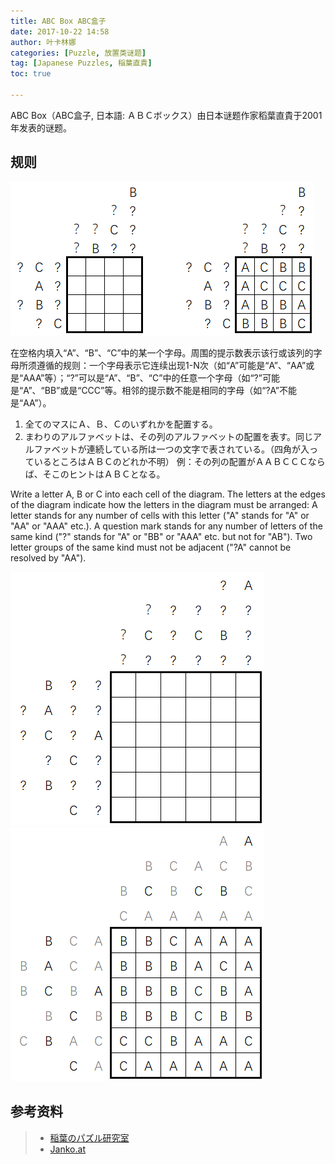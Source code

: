 ```yaml
---
title: ABC Box ABC盒子
date: 2017-10-22 14:58
author: 叶卡林娜
categories: [Puzzle, 放置类谜题]
tag: [Japanese Puzzles, 稲葉直貴]
toc: true

---
```


ABC Box（ABC盒子, 日本語: ＡＢＣボックス）由日本谜题作家稻葉直貴于2001年发表的谜题。

## 规则

![Arrow Maze小型例题，作者：稲葉直貴](/images/abcbox.png)

在空格内填入“A”、“B”、“C”中的某一个字母。周围的提示数表示该行或该列的字母所须遵循的规则：一个字母表示它连续出现1-N次（如“A”可能是“A”、“AA”或是“AAA”等）；“?”可以是“A”、“B”、“C”中的任意一个字母（如“?”可能是“A”、“BB”或是“CCC”等。相邻的提示数不能是相同的字母（如“?A”不能是“AA”）。


1. 全てのマスにＡ、Ｂ、Ｃのいずれかを配置する。
2. まわりのアルファベットは、その列のアルファベットの配置を表す。同じアルファベットが連続している所は一つの文字で表されている。（四角が入っているところはＡＢＣのどれか不明）
例：その列の配置がＡＡＢＣＣＣならば、そこのヒントはＡＢＣとなる。


Write a letter A, B or C into each cell of the diagram. The letters at the edges of the diagram indicate how the letters in the diagram must be arranged: A letter stands for any number of cells with this letter ("A" stands for "A" or "AA" or "AAA" etc.). A question mark stands for any number of letters of the same kind ("?" stands for "A" or "BB" or "AAA" etc. but not for "AB"). Two letter groups of the same kind must not be adjacent ("?A" cannot be resolved by "AA").

![ABC Box，作者：稲葉直貴](/images/abcbox_e.png)
![ABC Box例题解答](/images/abcbox_a.png)

## 参考资料

> - [稲葉のパズル研究室](http://inabapuzzle.com/honkaku/abc.html)
> - [Janko.at](https://www.janko.at/Raetsel/Naoki/AbcBox.htm)